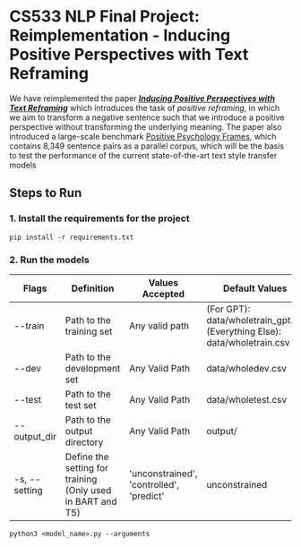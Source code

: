 # CS533 NLP Final Project: Reimplementation - Inducing Positive Perspectives with Text Reframing

We have reimplemented the paper [***Inducing Positive Perspectives with Text Reframing***](https://aclanthology.org/2022.acl-long.257/) which introduces the task of *positive reframing*, in which we aim to transform a negative sentence such that we introduce a positive perspective without transforming the underlying meaning. The paper also introduced a large-scale benchmark [Positive Psychology Frames](https://github.com/SALT-NLP/positive-frames), which contains 8,349 sentence pairs as a parallel corpus, which will be the basis to test the performance of the current state-of-the-art text style transfer models

## Steps to Run

### 1. Install the requirements for the project

```
pip install -r requirements.txt
```

### 2. Run the models
|   Flags    | Definition | Values Accepted| Default Values|
|------------|----------|----------------|-----------------|
| --train | Path to the training set | Any valid path | (For GPT): data/wholetrain_gpt.txt <br/>(Everything Else): data/wholetrain.csv
| --dev | Path to the development set | Any Valid Path | data/wholedev.csv
| --test | Path to the test set | Any Valid Path | data/wholetest.csv
| --output_dir | Path to the output directory| Any Valid Path | output/
| -s, --setting | Define the setting for training (Only used in BART and T5)| 'unconstrained', 'controlled', 'predict' | unconstrained|

```
python3 <model_name>.py --arguments
```


    

